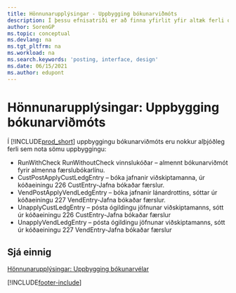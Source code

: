 ```yaml
---
title: Hönnunarupplýsingar - Uppbygging bókunarviðmóts
description: Í þessu efnisatriði er að finna yfirlit yfir altæk ferli og hönnunarupplýsingar í uppbyggingu bókunarviðmóts.
author: SorenGP
ms.topic: conceptual
ms.devlang: na
ms.tgt_pltfrm: na
ms.workload: na
ms.search.keywords: 'posting, interface, design'
ms.date: 06/15/2021
ms.author: edupont
---
```

# <a name="design-details-posting-interface-structure"></a>Hönnunarupplýsingar: Uppbygging bókunarviðmóts
Í [!INCLUDE[prod_short](includes/prod_short.md)] uppbyggingu bókunarviðmóts eru nokkur alþjóðleg ferli sem nota sömu uppbyggingu:  
  
* RunWithCheck RunWithoutCheck vinnslukóðar – almennt bókunarviðmót fyrir almenna færslubókarlínu.  
* CustPostApplyCustLedgEntry – bóka jafnanir viðskiptamanna, úr kóðaeiningu 226 CustEntry-Jafna bókaðar færslur.  
* VendPostApplyVendLedgEntry – bóka jafnanir lánardrottins, sóttar úr kóðaeiningu 227 VendEntry-Jafna bókaðar færslur.  
* UnapplyCustLedgEntry – pósta ógildingu jöfnunar viðskiptamanns, sótt úr kóðaeiningu 226 CustEntry-Jafna bókaðar færslur  
* UnapplyVendLedgEntry – pósta ógildingu jöfnunar viðskiptamanns, sótt úr kóðaeiningu 227 VendEntry-Jafna bókaðar færslur  
  
## <a name="see-also"></a>Sjá einnig
[Hönnunarupplýsingar: Uppbygging bókunarvélar](design-details-posting-engine-structure.md)

[!INCLUDE[footer-include](includes/footer-banner.md)]
